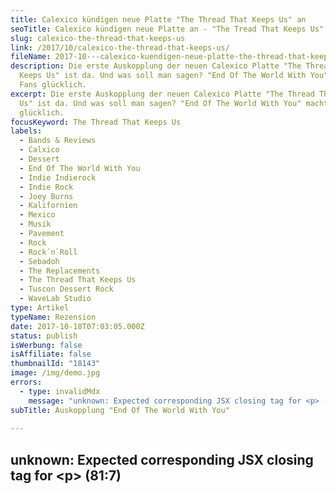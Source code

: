 ```yaml
---
title: Calexico kündigen neue Platte "The Thread That Keeps Us" an
seoTitle: Calexico kündigen neue Platte an - "The Tread That Keeps Us"
slug: calexico-the-thread-that-keeps-us
link: /2017/10/calexico-the-thread-that-keeps-us/
fileName: 2017-10---calexico-kuendigen-neue-platte-the-thread-that-keeps-us-an.md
description: Die erste Auskopplung der neuen Calexico Platte "The Thread That
  Keeps Us" ist da. Und was soll man sagen? "End Of The World With You" macht
  Fans glücklich.
excerpt: Die erste Auskopplung der neuen Calexico Platte "The Thread That Keeps
  Us" ist da. Und was soll man sagen? "End Of The World With You" macht Fans
  glücklich.
focusKeyword: The Thread That Keeps Us
labels:
  - Bands & Reviews
  - Calxico
  - Dessert
  - End Of The World With You
  - Indie Indierock
  - Indie Rock
  - Joey Burns
  - Kalifornien
  - Mexico
  - Musik
  - Pavement
  - Rock
  - Rock´n`Roll
  - Sebadoh
  - The Replacements
  - The Thread That Keeps Us
  - Tuscon Dessert Rock
  - WaveLab Studio
type: Artikel
typeName: Rezension
date: 2017-10-18T07:03:05.000Z
status: publish
isWerbung: false
isAffiliate: false
thumbnailId: "18143"
image: /img/demo.jpg
errors:
  - type: invalidMdx
    message: "unknown: Expected corresponding JSX closing tag for <p> (81:7)"
subTitle: Auskopplung "End Of The World With You"
  
---
```


## unknown: Expected corresponding JSX closing tag for &lt;p> (81:7)

<!--
**_Calexico_ habe ich als produktive Band kennengelernt. Kaum hatte man sich an
den Gedanken gewöhnt, dass es wieder ein neues, geniales Album gibt, wurde auch
schon wieder ein neues vorgestellt. Das ist auch jetzt wieder der Fall. In Kürze
soll "The Thread That Keeps Us" in die Plattenregale einziehen. Die
Vorab-Auskopplung "End Of The World With You" verspricht einiges.**

![End Of The World With You](http://cardamonchai.com/wp-content/uploads/2017/10/9917203896_a04e9ce147_k-300x199.jpg "Sänger und Gitarrist Joey Burns")

"It's Rocktober everyone and we are super excited to announce that we have a new
album! It's titled "The Thread That Keeps Us" and will be released January 26th,
2018.", kündigt Sänger Joey Burns an. Das Album wird also am 26. Januar
erscheinen. Auf der Homepage der Band können bereits Vorbestellungen aufgegeben
werden.\*

Für mich, den Fan der ersten Stunde, der nicht nur alles von der Band aufsaugt,
sondern ihr eine Zeitlang sogar mal ein Bisschen hinterhergereist ist, zündete
die Nachricht der ersten Vorauskopplung natürlich wie eine Bombe.

## Neugierige können schon mal reinhören!

"If you're curious and want to catch a glimpse, check out the first song "End Of
The World With You.” Here's a video with lyrics featuring some stunning video
footage filmed by our good friend Craig Schumacher from _WaveLab Recording
Studio_ \*\*  who came with us on our travels to studios from El Paso to the
Northern California coast.", kündigt Joey weiter auf der _Calexico_
Facebook-Seite an.

![The Thread That Keeps Us](http://cardamonchai.com/wp-content/uploads/2017/10/The-Thread-That-Keeps-Us-300x300.jpg "So wird das neue Album aussehen")

Neugierige können also schon einen ersten Einblick bekommen, indem sie sich den
ersten Song "End Of The World With You" nicht nur anhören, sondern auch noch
ansehen. Der mit der Band befreundete Craig Schumacher vom _WaveLab Studio_
reiste mit an die Nordküste von Kalifornien, um dort ein Video mit der Band
aufzunehmen. Bearbeitet wurde es von Jonny Sanders.

Inspirieren ließen sich _Calexico_ von einigen von Joeys liebsten Indierock
Bands, darunter _Pavement_ , _Sebadoh_ und _The Replacements_ .

## "The Thread That Keeps Us" ist das achte Album

"The Thread That Keeps Us" wird das achte _Calexico_ Album sein. Zuletzt
erschien 2015 "[Edge Of The Sun](/2015/04/calexico-edge-of-the-sun-ist-da/)" .
Die musikalische Geschichte der Musiker um Joey Burns ist abwechslungsreich und
aufregend. Immer wieder treten sie mit talentierten Gastmusikern auf.

Auf ihrer, seit der Gründung durch Joey und John 1996, andauernden Reise saugt
die Truppe Einflüsse und Ideen auf und setzt sie zu einem kunstvollen Mosaik aus
Klängen und Melodien zusammen. Längst kann man ihre Werke nicht mehr nur dem
"[Tucson Dessert Rock](/2009/01/calexico-live-roxy-ulm/)" zuordnen.

"There's some jangle, there's some whacked out fuzz guitar and some sweet
melodies mapping out the need for love, light and time in this "age of the
extremes." Hope you enjoy!", freut sich Joey.

## "Eine durchgeprügelte, verzerrte Gitarre"

![End Of The World With You](http://cardamonchai.com/wp-content/uploads/2017/10/9917639354_af1d05b7b6_k-300x199.jpg "Schlagzeuger und Mitbegründer von Calexico John Convertino")

"Es ist Klirren zu hören und eine durchgprügelte, verzerrte Gitarre. Dazu kommt
eine süße Melodie, die an Liebe und Licht erinnern soll  im "Zeitalter der der
Extreme". Wir hoffen, der Song gefällt Euch.", schreibt er.

Der Text zur wirklich eher locker flockig wirkenden Melodie ist streckenweise
sehr nachdenklich. Von kalten Kriegen wird da erzählt, der Liebe im Zeitalter
der Extreme und dem Ende der Welt. Doch am Ende gibt es einen Weg.

Seit dem 14. Oktober ist die Vorauskopplung nun da und bei mir läuft sie hoch
und runter. Ich würde mit dieser Band ans Ende der Welt gehen. Und noch weiter.
Fans macht der Song somit schon mal glücklich.

Ich bin schon sehr gespannt auf das Album im Januar und freue mich auf neue
Inspirationen, Konzerte, Fotos und Geschichten mit _Calexico_ . Mehr über die
Band findet Ihr, wenn Ihr bis zum Ende dieses Artikels scrollt. Doch jetzt gibt
es erst mal was auf die Ohren. Vorhang auf für

## End Of The World With You

<iframe src="https://www.youtube.com/embed/TU1lFU__2fI" width="560" height="315" frameborder="0" allowfullscreen="allowfullscreen"></iframe>

<blockquote>I thought you were the one who said cold wars are a bust
She doesn't want a Romeo, just someone she can trust
With an ear to the ground

Love in the age of the extremes There's nothing better that I'd rather do Then
to scatter all the myths And walk to the start of the end of the world with you

Turn up the microphone on the national parks You gotta switch something off if
you wanna get it right A crater full of wisdom in James Turrell's eyes

Light in the age of the extremes There's nothing finer that I'd rather see Then
to scatter all the myths Find another way around getting stuck at the end of the
world with you The end of the world with you At the end of the world with you At
the end of the world with you At the end of the world with you

If you travel out to space at the speed of light Would you send me a letter from
a star going by Can't see too well out here in the dark

Time in the age of the extremes There's nothing better that I'd rather feel Then
to scatter all the myths Bring back a little piece of mind for you You gotta
vantage point so we'll sit and watch the view At the edge of the end of the
world</blockquote>

_Die Fotos habe ich aufgenommen, das Album-Cover stammt aus iTunes._

## Calexico Wegweiser

1.  [live @ Open Air Dachau 25.07.2007](/2015/04/calexico-live-open-air-dachau-25-07-2007/)
1.  [live @ Southside Festival Neuhausen ob Eck Juni 2008](/2015/04/calexico-live-southside-festival-2008/)
1.  [live @ Muffathalle München 16.10.2008](/2015/04/calexico-live-muffathalle-muenchen-16-10-2008/)
1.  [live @ Roxy Ulm 27.01.2009](/2009/01/calexico-live-roxy-ulm/)
1.  [live @ Muffathalle München 8.07.2009](/2009/07/calexico-live-muffathalle-munchen/)
1.  [stellen neue Single "Splitter" vor 31.07.2012](/2012/07/calexico-stellen-neue-singe-splitter-vor/)
1.  [live @ Muffathalle München 29.11.2012](/2012/12/calexico-live-muffathalle-munchen-29-11-2012/)
1.  [bringen neues Album "Edge Of The Sun" raus 14.04.2015](/2015/04/calexico-edge-of-the-sun-ist-da/)
1.  [live @ Große Freiheit 36 Hamburg 15.04.2015](/2015/04/calexico-live-grosse-freiheit-36-15-04-2015/)
1.  [live @ A Summer's Tale Festival 08.08.2015](/2015/08/calexico-live-a-summers-tale-festival-2015/)
1.  stellen neue Single "End Of The World With You vor

- [Hier könnt Ihr "The Thread That Keeps Us" vorbestellen](https://calexico.lnk.to/TheThreadThatKeepsUs).

\*\*
[WaveLab Recording Studio](https://www.facebook.com/WaveLab-Recording-Studio-157816907583478/)

Hier findet Ihr die [Homepage](http://www.casadecalexico.com) von Calexico.

-->

  